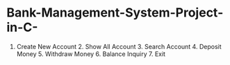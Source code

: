 # Bank-Management-System-Project-in-C-
 1. Create New Account  2. Show All Account  3. Search Account  4. Deposit Money  5. Withdraw Money  6. Balance Inquiry  7. Exit
